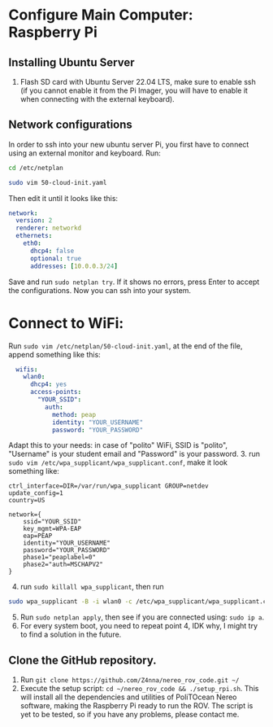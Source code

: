 # Configure Main Computer: Raspberry Pi
## Installing Ubuntu Server
1. Flash SD card with Ubuntu Server 22.04 LTS, make sure to enable ssh (if you cannot enable it from the Pi Imager, you will have to enable it when connecting with the external keyboard).
## Network configurations
In order to ssh into your new ubuntu server Pi, you first have to connect using an external monitor and keyboard.
Run:
```bash
cd /etc/netplan
```
```bash
sudo vim 50-cloud-init.yaml
```
Then edit it until it looks like this:
```yaml
network:
  version: 2
  renderer: networkd
  ethernets:
    eth0:
      dhcp4: false
      optional: true
      addresses: [10.0.0.3/24]
```
Save and run ```sudo netplan try```. If it shows no errors, press Enter to accept the configurations. Now you can ssh into your system.
# Connect to WiFi:
Run ```sudo vim /etc/netplan/50-cloud-init.yaml```, at the end of the file, append something like this:
```yaml
  wifis:
    wlan0:
      dhcp4: yes
      access-points:
        "YOUR_SSID":
          auth:
            method: peap
            identity: "YOUR_USERNAME"
            password: "YOUR_PASSWORD"
```
Adapt this to your needs: in case of "polito" WiFi, SSID is "polito", "Username" is your student email and "Password" is your password.
3. run ```sudo vim /etc/wpa_supplicant/wpa_supplicant.conf```, make it look something like:
```
ctrl_interface=DIR=/var/run/wpa_supplicant GROUP=netdev
update_config=1
country=US

network={
    ssid="YOUR_SSID"
    key_mgmt=WPA-EAP
    eap=PEAP
    identity="YOUR_USERNAME"
    password="YOUR_PASSWORD"
    phase1="peaplabel=0"
    phase2="auth=MSCHAPV2"
}
```
4. run ```sudo killall wpa_supplicant```, then run
```bash
sudo wpa_supplicant -B -i wlan0 -c /etc/wpa_supplicant/wpa_supplicant.conf && sudo systemctl restart systemd-networkd
```
5. Run ```sudo netplan apply```, then see if you are connected using: ```sudo ip a```.
6. For every system boot, you need to repeat point 4, IDK why, I might try to find a solution in the future.
## Clone the GitHub repository.
1. Run ```git clone https://github.com/Z4nna/nereo_rov_code.git ~/```
2. Execute the setup script: ```cd ~/nereo_rov_code && ./setup_rpi.sh```. This will install all the dependencies and utilities of PoliTOcean Nereo software, making the Raspberry Pi ready to run the ROV. The script is yet to be tested, so if you have any problems, please contact me.
